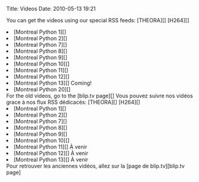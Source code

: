 Title: Videos
Date: 2010-05-13 19:21

<p>
<!--:en-->  
You can get the videos using our special RSS feeds: [THEORA][] [H264][]
  
<li>
[Montreal Python 1][]
</li>
<li>
[Montreal Python 2][]
</li>
<li>
[Montreal Python 7][]
</li>
<li>
[Montreal Python 8][]
</li>
<li>
[Montreal Python 9][]
</li>
<li>
[Montreal Python 10][]
</li>
<li>
[Montreal Python 11][]
</li>
<li>
[Montreal Python 12][]
</li>
<li>
[Montreal Python 13][] Coming!
</li>
<li>
[Montreal Python 20][]
</li>
For the old videos, go to the [blip.tv page][] <!--:--><!--:fr-->  
Vous pouvez suivre nos vidéos grace à nos flux RSS dédicacés:
[THEORA][] [H264][]   
<li>
[Montreal Python 1][]
</li>
<li>
[Montreal Python 2][]
</li>
<li>
[Montreal Python 7][]
</li>
<li>
[Montreal Python 8][]
</li>
<li>
[Montreal Python 9][]
</li>
<li>
[Montreal Python 10][]
</li>
<li>
[Montreal Python 11][] À venir
</li>
<li>
[Montreal Python 12][] À venir
</li>
<li>
[Montreal Python 13][] À venir
</li>
Pour retrouver les anciennes vidéos, allez sur la [page de
blip.tv][blip.tv page] <!--:-->
</p>

  [THEORA]: http://montrealpython.org/videos/theora.rss
  [H264]: http://montrealpython.org/videos/h264.rss
  [Montreal Python 1]: http://montrealpython.org/presentations/mp-1/
  [Montreal Python 2]: http://montrealpython.org/presentations/mp-2/
  [Montreal Python 7]: http://montrealpython.org/presentations/mp-7/
  [Montreal Python 8]: http://montrealpython.org/presentations/mp-8/
  [Montreal Python 9]: http://montrealpython.org/presentations/mp-9/
  [Montreal Python 10]: http://montrealpython.org/presentations/mp-10/
  [Montreal Python 11]: http://montrealpython.org/presentations/mp-11/
  [Montreal Python 12]: http://montrealpython.org/presentations/mp-12/
  [Montreal Python 13]: http://montrealpython.org/presentations/mp-13/
  [Montreal Python 20]: http://montrealpython.org/presentations/mp-20/
  [blip.tv page]: http://montrealpython.blip.tv
